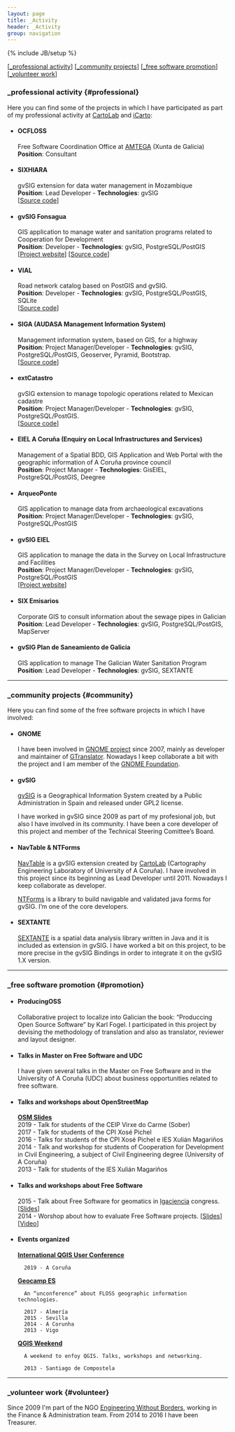 ```yaml
---
layout: page
title: _Activity
header: _Activity
group: navigation
---
```


{% include JB/setup %}

\[[\_professional activity](#professional)\] \[[\_community projects](#community)\] \[[\_free software promotion](#promotion)\]  \[[\_volunteer work](#volunteer)\]

### \_professional activity {#professional}
Here you can find some of the projects in which I have participated as part of my professional activity at [CartoLab](http://cartolab.udc.es) and [iCarto](http://icarto.es):

* #### OCFLOSS
    Free Software Coordination Office at [AMTEGA](http://amtega.xunta.es) (Xunta de Galicia)  
    **Position**: Consultant

* #### SIXHIARA
    gvSIG extension for data water management in Mozambique  
    **Position**: Lead Developer - **Technologies**: gvSIG  
    \[[Source code](https://github.com/iCarto/sixhiara)\]

* #### gvSIG Fonsagua  
    GIS application to manage water and sanitation programs related to Cooperation for Development  
    **Position**: Developer - **Technologies**: gvSIG, PostgreSQL/PostGIS  
    \[[Project website](http://cartolab.udc.es/fonsagua)\] \[[Source code](https://github.com/fonsagua/fonsagua)\]

* #### VIAL
    Road network catalog based on PostGIS and gvSIG.  
    **Position**: Developer - **Technologies**: gvSIG, PostgreSQL/PostGIS, SQLite  
    \[[Source code](https://github.com/iCarto/vial)\]

* #### SIGA (AUDASA Management Information System)
    Management information system, based on GIS, for a highway  
    **Position**: Project Manager/Developer - **Technologies**: gvSIG, PostgreSQL/PostGIS, Geoserver, Pyramid, Bootstrap.  
    \[[Source code](https://github.com/iCarto/siga)\]

* #### extCatastro
    gvSIG extension to manage topologic operations related to Mexican cadastre  
    **Position**: Project Manager/Developer - **Technologies**: gvSIG, PostgreSQL/PostGIS.  
    \[[Source code](https://github.com/iCarto/extCatastro)\]

* #### EIEL A Coruña (Enquiry on Local Infrastructures and Services)
    Management of a Spatial BDD, GIS Application and Web Portal with the geographic information of A Coruña province council  
    **Position**: Project Manager - **Technologies**: GisEIEL, PostgreSQL/PostGIS, Deegree

* #### ArqueoPonte
    GIS application to manage data from archaeological excavations  
    **Position**: Project Manager/Developer - **Technologies**: gvSIG, PostgreSQL/PostGIS

* #### gvSIG EIEL
    GIS application to manage the data in the Survey on Local Infrastructure and Facilities  
    **Position**: Project Manager/Developer - **Technologies**: gvSIG, PostgreSQL/PostGIS  
    \[[Project website](http://cartolab.udc.es/gvsig-eiel)\]

* #### SIX Emisarios
    Corporate GIS to consult information about the sewage pipes in Galician  
    **Position**: Lead Developer - **Technologies**: gvSIG, PostgreSQL/PostGIS, MapServer

* #### gvSIG Plan de Saneamiento de Galicia
    GIS application to manage The Galician Water Sanitation Program  
    **Position**: Lead Developer - **Technologies**: gvSIG, SEXTANTE

***

### \_community projects {#community}
Here you can find some of the free software projects in which I have involved:

* #### GNOME
    I have been involved in [GNOME project](http://gnome.org) since 2007, mainly as developer and maintainer of [GTranslator](http://projects.gnome.org/gtranslator). Nowadays I keep collaborate a bit with the project and I am member of the [GNOME Foundation](http://www.gnome.org/foundation/).

* #### gvSIG
    [gvSIG](http://gvsig.org) is a Geographical Information System created by a Public Administration in Spain and released under GPL2 license.

    I have worked in gvSIG since 2009 as part of my profesional job, but also I have involved in its community. I have been a core developer of this project and member of the Technical Steering Comittee’s Board.

* #### NavTable & NTForms
    [NavTable](http://navtable.github.io/) is a gvSIG extension created by [CartoLab](http://cartolab.udc.es) (Cartography Engineering Laboratory of University of A Coruña). I have involved in this project since its beginning as Lead Developer until 2011. Nowadays I keep collaborate as developer.

    [NTForms](http://github.com/navtable/navtableforms) is a library to build navigable and validated java forms for gvSIG. I’m one of the core developers.

* #### SEXTANTE
    [SEXTANTE](http://www.sextantegis.com) is a spatial data analysis library written in Java and it is included as extension in gvSIG. I have worked a bit on this project, to be more precise in the gvSIG Bindings in order to integrate it on the gvSIG 1.X version.

***

### \_free software promotion {#promotion}

* #### ProducingOSS

    Collaborative project to localize into Galician the book: “Produccing Open Source Software” by Karl Fogel. I participated in this project by devising the methodology of translation and also as translator, reviewer and layout designer.

* #### Talks in Master on Free Software and UDC

    I have given several talks in the Master on Free Software and in the University of A Coruña (UDC) about business opportunities related to free software.

* #### Talks and workshops about OpenStreetMap

    **[OSM Slides](http://psanxiao.com/osm-slides)**  
        2019 - Talk for students of the CEIP Virxe do Carme (Sober)  
        2017 - Talk for students of the CPI Xosé Pichel  
        2016 - Talks for students of the CPI Xosé Pichel e IES Xulián Magariños  
        2014 - Talk and workshop for students of Cooperation for Development in Civil Engineering, a subject of Civil Engineering degree (University of A Coruña)  
        2013 - Talk for students of the IES Xulián Magariños  

* #### Talks and workshops about Free Software

    2015 - Talk about Free Software for geomatics in [Igaciencia](http://www.igaciencia.eu/drupal7/) congress. \[[Slides](http://www.mancomun.gal/uploads/Documentacion/Xunta/20140701_Usos_educativos_da_xeomatica_libre.pdf)\]   
    2014 - Worshop about how to evaluate Free Software projects. \[[Slides](http://icarto.github.io/seminario_avaliacion_proxectos_libres/#/)\]\[[Video](https://cdtic.xunta.gal/avaliacion-proxectos-libres)\]

* #### Events organized

    **[International QGIS User Conference](http://2019.qgis.es)**
    
        2019 - A Coruña

    **[Geocamp ES](http://geocamp.es)**

        An “unconference” about FLOSS geographic information technologies.

        2017 - Almería
        2015 - Sevilla
        2014 - A Corunha
        2013 - Vigo


    **[QGIS Weekend](http://qgisweekend.xeoinquedos.eu)**

        A weekend to enfoy QGIS. Talks, workshops and networking.   

        2013 - Santiago de Compostela

***

### \_volunteer work {#volunteer}

Since 2009 I'm part of the NGO [Engineering Without Borders](http://www.isf.es/), working in the Finance & Administration team. From 2014 to 2016 I have been Treasurer.
